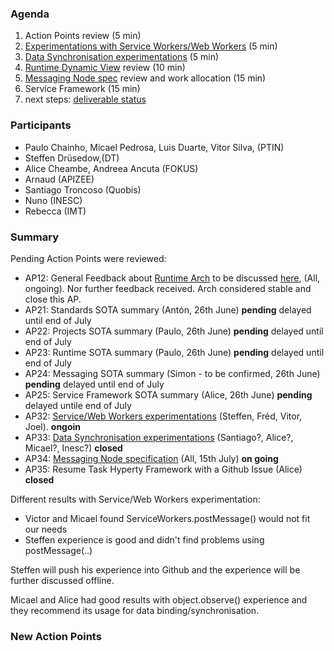 ### Agenda

1. Action Points review (5 min)
1. [Experimentations with Service Workers/Web Workers](../../tests/workers/readme.md) (5 min)
1. [Data Synchronisation experimentations](../../tests/data-synch/readme.md) (5 min)
1. [Runtime Dynamic View](../specs/runtime/readme.md) review (10 min)
1. [Messaging Node spec](../specs/msg-node/readme.md) review and work allocation (15 min)
1. Service Framework (15 min)
1. next steps: [deliverable status](../deliverables/D3.1-Hyperty-Runtime-and-Hyperty-Messaging-Node-Specification.md)



### Participants

* Paulo Chainho, Micael Pedrosa, Luis Duarte, Vitor Silva,  (PTIN)
* Steffen Drüsedow,(DT)
* Alice Cheambe, Andreea Ancuta (FOKUS)
* Arnaud (APIZEE)
* Santiago Troncoso (Quobis)
* Nuno (INESC)
* Rebecca (IMT)

### Summary

Pending Action Points were reviewed:

* AP12: General Feedback about [Runtime Arch](../specs/runtime/runtime-architecture.md) to be discussed [here](https://github.com/reTHINK-project/core-framework/issues/41), (All, ongoing). Nor further feedback received. Arch considered stable and close this AP.
* AP21: Standards SOTA summary (Antón, 26th June) **pending** delayed until end of July
* AP22: Projects SOTA summary (Paulo, 26th June) **pending** delayed until end of July
* AP23: Runtime SOTA summary (Paulo, 26th June) **pending** delayed until end of July
* AP24: Messaging SOTA summary (Simon - to be confirmed, 26th June) **pending** delayed until end of July
* AP25: Service Framework SOTA summary (Alice, 26th June) **pending** delayed untile end of July
* AP32: [Service/Web Workers experimentations](../../tests/workers/readme.md) (Steffen, Fréd, Vitor, Joel). **ongoin**
* AP33: [Data Synchronisation experimentations](../../tests/data-synch/readme.md) (Santiago?, Alice?, Micael?, Inesc?) **closed**
* AP34: [Messaging Node specification](../specs/msg-node/readme.md) (All, 15th July) **on going**
* AP35: Resume Task Hyperty Framework with a Github Issue (Alice) **closed**

Different results with Service/Web Workers experimentation:
* Victor and Micael found ServiceWorkers.postMessage() would not fit our needs
* Steffen experience is good and didn't find problems using postMessage(..)

Steffen will push his experience into Github and the experience will be further discussed offline.

Micael and Alice had good results with object.observe() experience and they recommend its usage for data binding/synchronisation.



### New Action Points

